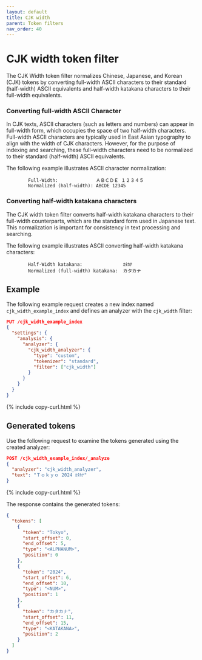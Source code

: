 ```yaml
---
layout: default
title: CJK width
parent: Token filters
nav_order: 40
---
```


# CJK width token filter

The CJK Width token filter normalizes Chinese, Japanese, and Korean (CJK) tokens by converting full-width ASCII characters to their standard (half-width) ASCII equivalents and half-width katakana characters to their full-width equivalents.

### Converting full-width ASCII Character

In CJK texts, ASCII characters (such as letters and numbers) can appear in full-width form, which occupies the space of two half-width characters. Full-width ASCII characters are typically used in East Asian typography to align with the width of CJK characters. However, for the purpose of indexing and searching, these full-width characters need to be normalized to their standard (half-width) ASCII equivalents.

The following example illustrates ASCII character normalization:
```
        Full-Width:              ＡＢＣＤＥ １２３４５
        Normalized (half-width): ABCDE 12345
```
### Converting half-width katakana characters

The CJK width token filter converts half-width katakana characters to their full-width counterparts, which are the standard form used in Japanese text. This normalization is important for consistency in text processing and searching.

The following example illustrates ASCII converting half-width katakana characters:
```
        Half-Width katakana:               ｶﾀｶﾅ
        Normalized (full-width) katakana:  カタカナ
```

## Example

The following example request creates a new index named `cjk_width_example_index` and defines an analyzer with the `cjk_width` filter:

```json
PUT /cjk_width_example_index
{
  "settings": {
    "analysis": {
      "analyzer": {
        "cjk_width_analyzer": {
          "type": "custom",
          "tokenizer": "standard",
          "filter": ["cjk_width"]
        }
      }
    }
  }
}
```
{% include copy-curl.html %}

## Generated tokens

Use the following request to examine the tokens generated using the created analyzer:

```json
POST /cjk_width_example_index/_analyze
{
  "analyzer": "cjk_width_analyzer",
  "text": "Ｔｏｋｙｏ 2024 ｶﾀｶﾅ"
}
```
{% include copy-curl.html %}

The response contains the generated tokens:

```json
{
  "tokens": [
    {
      "token": "Tokyo",
      "start_offset": 0,
      "end_offset": 5,
      "type": "<ALPHANUM>",
      "position": 0
    },
    {
      "token": "2024",
      "start_offset": 6,
      "end_offset": 10,
      "type": "<NUM>",
      "position": 1
    },
    {
      "token": "カタカナ",
      "start_offset": 11,
      "end_offset": 15,
      "type": "<KATAKANA>",
      "position": 2
    }
  ]
}
```
